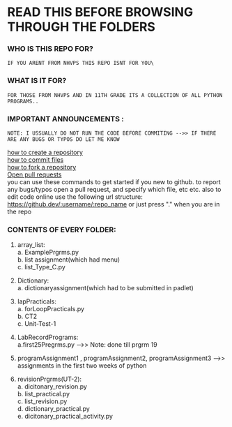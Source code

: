 # READ THIS BEFORE BROWSING THROUGH THE FOLDERS


### WHO IS THIS REPO FOR?
	IF YOU ARENT FROM NHVPS THIS REPO ISNT FOR YOU\

### WHAT IS IT FOR?
	FOR THOSE FROM NHVPS AND IN 11TH GRADE ITS A COLLECTION OF ALL PYTHON PROGRAMS..

### IMPORTANT ANNOUNCEMENTS :
	NOTE: I USSUALLY DO NOT RUN THE CODE BEFORE COMMITING -->> IF THERE ARE ANY BUGS OR TYPOS DO LET ME KNOW

[how to create a repository][1] \
[how to commit files][2] \
[how to fork a repository][3] \
[Open pull requests][4] \
you can use these commands to get started if you new to github.
to report any bugs/typos open a pull request, and specify which file, etc etc.
also to edit code online use the following url structure: 
https://github.dev/:username/:repo_name
or just press "." when you are in the repo

### CONTENTS OF EVERY FOLDER:
1. array_list:\
	a. ExamplePrgrms.py \
	b. list assignment(which had menu)\
	c. list_Type_C.py
2. Dictionary:\
	a. dictionaryassignment(which had to be submitted in padlet)
3. lapPracticals:\
	a. forLoopPracticals.py\
	b. CT2\
	c. Unit-Test-1

4. LabRecordPrograms:\
	a.first25Pregrms.py -->> Note: done till prgrm 19

5. programAssignment1 , programAssignment2, programAssignment3 -->> assignments in the first two weeks of python

6. revisionPrgrms(UT-2):\
	a. dicitonary_revision.py\
	b. list_practical.py\
	c. list_revision.py\
	d. dictionary_practical.py\
	e. dicitonary_practical_activity.py


[1]:https://docs.github.com/en/get-started/quickstart/create-a-repo#create-a-repository "how to create a repository"
[2]:https://docs.github.com/en/get-started/quickstart/create-a-repo#commit-your-first-change "how to commit files"
[3]:https://docs.github.com/en/get-started/quickstart/fork-a-repo#forking-a-repository "how to fork a repoitory"
[4]:https://docs.github.com/en/github/collaborating-with-pull-requests/proposing-changes-to-your-work-with-pull-requests/creating-a-pull-request#creating-the-pull-request "Open pull requests"
